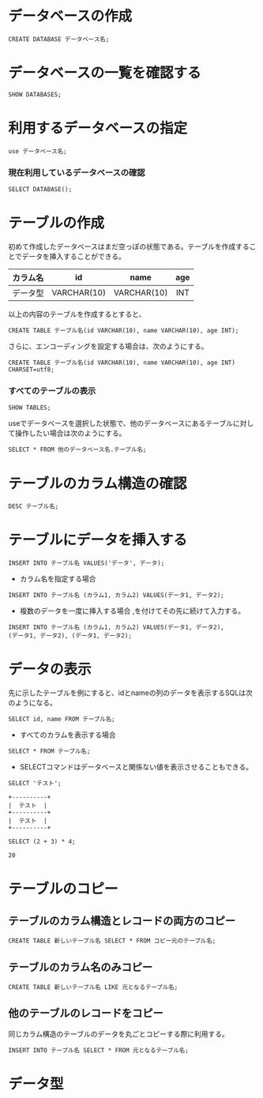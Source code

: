 # データベースの作成
```sql:
CREATE DATABASE データベース名;
```

# データベースの一覧を確認する
```sql:
SHOW DATABASES;
```

# 利用するデータベースの指定
```sql:
use データベース名;
```

### 現在利用しているデータベースの確認
```sql:
SELECT DATABASE();
```

# テーブルの作成
初めて作成したデータベースはまだ空っぽの状態である。テーブルを作成することでデータを挿入することができる。

| カラム名 | id | name |age|
|:-------|:----------:|:----------:|:---:|
| データ型| VARCHAR(10) | VARCHAR(10) | INT |

以上の内容のテーブルを作成するとすると、

```sql:
CREATE TABLE テーブル名(id VARCHAR(10), name VARCHAR(10), age INT);
```

さらに、エンコーディングを設定する場合は、次のようにする。
```sql:
CREATE TABLE テーブル名(id VARCHAR(10), name VARCHAR(10), age INT)
CHARSET=utf8;
```

### すべてのテーブルの表示
```sql:
SHOW TABLES;
```

useでデータベースを選択した状態で、他のデータベースにあるテーブルに対して操作したい場合は次のようにする。

```sql:
SELECT * FROM 他のデータベース名.テーブル名;
```

# テーブルのカラム構造の確認
```sql:
DESC テーブル名;
```

# テーブルにデータを挿入する
```sql:
INSERT INTO テーブル名 VALUES('データ', データ);
```

- カラム名を指定する場合
```sql:
INSERT INTO テーブル名 (カラム1, カラム2) VALUES(データ1, データ2);
```

- 複数のデータを一度に挿入する場合
,を付けてその先に続けて入力する。
```sql:
INSERT INTO テーブル名 (カラム1, カラム2) VALUES(データ1, データ2),
(データ1, データ2), (データ1, データ2);
```

# データの表示
先に示したテーブルを例にすると、idとnameの列のデータを表示するSQLは次のようになる。
```sql:
SELECT id, name FROM テーブル名;
```

- すべてのカラムを表示する場合
```sql:
SELECT * FROM テーブル名;
```

- SELECTコマンドはデータベースと関係ない値を表示させることもできる。
```sql:
SELECT 'テスト';
```

```:出力
+----------+
|  テスト  |
+----------+
|  テスト  |
+----------+
```

```sql:
SELECT (2 + 3) * 4;
```

```:出力
20
```

# テーブルのコピー
## テーブルのカラム構造とレコードの両方のコピー
```sql:
CREATE TABLE 新しいテーブル名 SELECT * FROM コピー元のテーブル名;
```

## テーブルのカラム名のみコピー
```sql:
CREATE TABLE 新しいテーブル名 LIKE 元となるテーブル名;
```

## 他のテーブルのレコードをコピー
同じカラム構造のテーブルのデータを丸ごとコピーする際に利用する。
```sql:
INSERT INTO テーブル名 SELECT * FROM 元となるテーブル名;
```

# データ型
